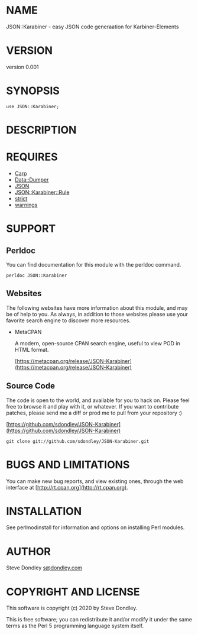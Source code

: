 # NAME

JSON::Karabiner - easy JSON code generaation for Karbiner-Elements

# VERSION

version 0.001

# SYNOPSIS

    use JSON::Karabiner;

# DESCRIPTION

# REQUIRES

- [Carp](https://metacpan.org/pod/Carp)
- [Data::Dumper](https://metacpan.org/pod/Data::Dumper)
- [JSON](https://metacpan.org/pod/JSON)
- [JSON::Karabiner::Rule](https://metacpan.org/pod/JSON::Karabiner::Rule)
- [strict](https://metacpan.org/pod/strict)
- [warnings](https://metacpan.org/pod/warnings)

# SUPPORT

## Perldoc

You can find documentation for this module with the perldoc command.

    perldoc JSON::Karabiner

## Websites

The following websites have more information about this module, and may be of help to you. As always,
in addition to those websites please use your favorite search engine to discover more resources.

- MetaCPAN

    A modern, open-source CPAN search engine, useful to view POD in HTML format.

    [https://metacpan.org/release/JSON-Karabiner](https://metacpan.org/release/JSON-Karabiner)

## Source Code

The code is open to the world, and available for you to hack on. Please feel free to browse it and play
with it, or whatever. If you want to contribute patches, please send me a diff or prod me to pull
from your repository :)

[https://github.com/sdondley/JSON-Karabiner](https://github.com/sdondley/JSON-Karabiner)

    git clone git://github.com/sdondley/JSON-Karabiner.git

# BUGS AND LIMITATIONS

You can make new bug reports, and view existing ones, through the
web interface at [http://rt.cpan.org](http://rt.cpan.org).

# INSTALLATION

See perlmodinstall for information and options on installing Perl modules.

# AUTHOR

Steve Dondley <s@dondley.com>

# COPYRIGHT AND LICENSE

This software is copyright (c) 2020 by Steve Dondley.

This is free software; you can redistribute it and/or modify it under
the same terms as the Perl 5 programming language system itself.
